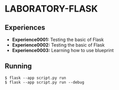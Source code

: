 # LABORATORY-FLASK

## Experiences

- **Experience0001:** Testing the basic of Flask
- **Experience0002:** Testing the basic of Flask
- **Experience0003:** Learning how to use blueprint

## Running

```
$ flask --app script.py run
$ flask --app script.py run --debug
```

